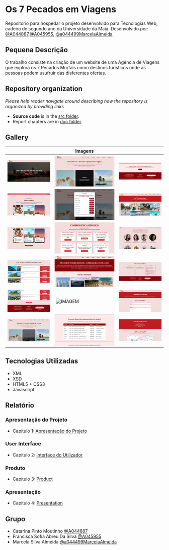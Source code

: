 # Os 7 Pecados em Viagens

Repositorio para hospedar o projeto desenvolvido para Tecnologias Web, cadeira de segundo ano da Universidade da Maia. Desenvolvido por: [@A044887](https://github.com/A044887),[@A045955](https://github.com/A045955), [@a044499MarcelaAlmeida](https://github.com/a044499MarcelaAlmeida)

## Pequena Descrição
O trabalho consiste na criação de um website de uma Agência de Viagens que explora os 7 Pecados Mortais como destinos turisticos onde as pessoas podem usufruir das disferentes ofertas.


## Repository organization

_Please help reader navigate around describing how the repository is organized by providing links_
* **Source code** is in the [src folder](src/).
* Report chapters are in [doc folder](doc/).

## Gallery

|                                     |               Imagens               |                                     |
|-------------------------------------|-------------------------------------|-------------------------------------|
| ![IMAGEM](doc/Imagens/imagem20.png) | ![IMAGEM](doc/Imagens/imagem14.png) | ![IMAGEM](doc/Imagens/imagem08.png) |
| ![IMAGEM](doc/Imagens/imagem19.png) | ![IMAGEM](doc/Imagens/imagem13.png) | ![IMAGEM](doc/Imagens/imagem07.png) |
| ![IMAGEM](doc/Imagens/imagem18.png) | ![IMAGEM](doc/Imagens/imagem12.png) | ![IMAGEM](doc/Imagens/imagem06.png) |
| ![IMAGEM](doc/Imagens/imagem17.png) | ![IMAGEM](doc/Imagens/imagem11.png) | ![IMAGEM](doc/Imagens/imagem05.png) |
| ![IMAGEM](doc/Imagens/imagem16.png) | ![IMAGEM](doc/Imagens/imagem10.png) | ![IMAGEM](doc/Imagens/imagem04.png) |
| ![IMAGEM](doc/Imagens/imagem15.png) | ![IMAGEM](doc/Imagens/imagem09.png) | ![IMAGEM](doc/Imagens/imagem03.png) |
## Tecnologias Utilizadas 

* XML
* XSD
* HTML5 + CSS3
* Javascript

## Relatório

### Apresentação do Projeto
* Capítulo 1: [Apresentação do Projeto](Apresentaçãodoprojeto.md)
### User Interface 
* Capítulo 2: [Interface do Utilizador](InterfacedoUtilizador.md)
### Produto
* Capítulo 3: [Product](Produto.md)
### Apresentação
* Capítulo 4: [Presentation](Apresentação.md)

## Grupo
* Catarina Pinto Moutinho [@A044887](https://github.com/A044887)
* Francisca Sofia Abreu Da Silva [@A045955](https://github.com/A045955)
* Marcela Silva Almeida [@a044499MarcelaAlmeida](https://github.com/a044499MarcelaAlmeida)
